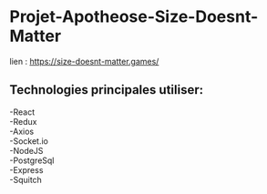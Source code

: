 # Projet-Apotheose-Size-Doesnt-Matter

lien : https://size-doesnt-matter.games/
## Technologies principales utiliser:

-React  
-Redux  
-Axios  
-Socket.io  
-NodeJS  
-PostgreSql  
-Express  
-Squitch  
